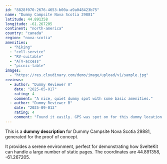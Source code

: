 ```yaml
---
id: "8828f070-2676-4653-b00a-a9a048423b75"
name: "Dummy Campsite Nova Scotia 29881"
latitude: 44.891358
longitude: -61.267205
continent: "north-america"
country: "canada"
region: "nova-scotia"
amenities:
  - "hiking"
  - "cell-service"
  - "RV-suitable"
  - "ATV-access"
  - "picnic-table"
images:
  - "https://res.cloudinary.com/demo/image/upload/v1/sample.jpg"
reviews:
  - author: "Dummy Reviewer A"
    date: "2025-05-017"
    rating: 4
    comment: "A nice, quiet dummy spot with some basic amenities."
  - author: "Dummy Reviewer B"
    date: "2025-09-013"
    rating: 4
    comment: "Found it easily. GPS was spot on for this dummy location."
---
```


This is a **dummy description** for Dummy Campsite Nova Scotia 29881, generated for the proof of concept.

It provides a serene environment, perfect for demonstrating how SvelteKit can handle a large number of static pages. The coordinates are 44.891358, -61.267205.
